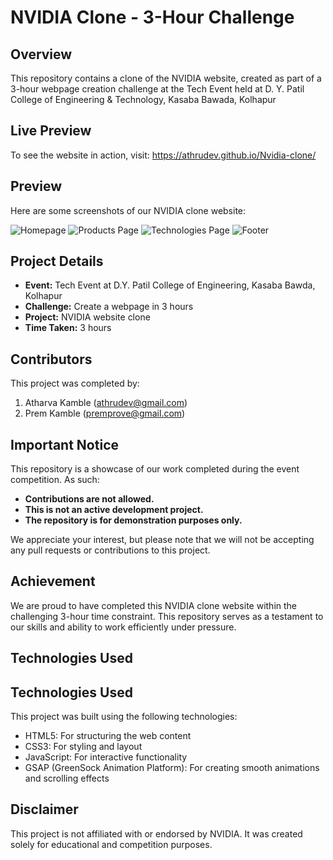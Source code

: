 # NVIDIA Clone - 3-Hour Challenge

## Overview

This repository contains a clone of the NVIDIA website, created as part of a 3-hour webpage creation challenge at the Tech Event held at D. Y. Patil College of Engineering & Technology, Kasaba Bawada, Kolhapur

## Live Preview


To see the website in action, visit: https://athrudev.github.io/Nvidia-clone/


## Preview

Here are some screenshots of our NVIDIA clone website:

![Homepage](https://github.com/user-attachments/assets/ee415eb5-954c-4d20-8e3f-5e175104dc8a)
![Products Page](https://github.com/user-attachments/assets/632a076a-a8a4-467a-b794-3b3e39e14985)
![Technologies Page](https://github.com/user-attachments/assets/777b1563-0579-4fc3-a662-1a6dc445fbea)
![Footer](https://github.com/user-attachments/assets/c8e652dc-0321-43a4-873d-b576f098f5ff)

## Project Details

- **Event:** Tech Event at D.Y. Patil College of Engineering, Kasaba Bawda, Kolhapur
- **Challenge:** Create a webpage in 3 hours
- **Project:** NVIDIA website clone
- **Time Taken:** 3 hours

## Contributors

This project was completed by:

1. Atharva Kamble (athrudev@gmail.com)
2. Prem Kamble (premprove@gmail.com)

## Important Notice

This repository is a showcase of our work completed during the event competition. As such:

- **Contributions are not allowed.**
- **This is not an active development project.**
- **The repository is for demonstration purposes only.**

We appreciate your interest, but please note that we will not be accepting any pull requests or contributions to this project.

## Achievement

We are proud to have completed this NVIDIA clone website within the challenging 3-hour time constraint. This repository serves as a testament to our skills and ability to work efficiently under pressure.

## Technologies Used

## Technologies Used

This project was built using the following technologies:

- HTML5: For structuring the web content
- CSS3: For styling and layout
- JavaScript: For interactive functionality
- GSAP (GreenSock Animation Platform): For creating smooth animations and scrolling effects


## Disclaimer

This project is not affiliated with or endorsed by NVIDIA. It was created solely for educational and competition purposes.
